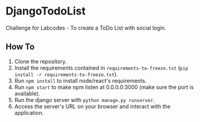 # DjangoTodoList
Challenge for Labcodes - To create a ToDo List with social login.


## How To
1. Clone the repository.
2. Install the requirements contained in `requirements-to-freeze.txt` (`pip install -r requirements-to-freeze.txt`).
3. Run `npm install` to install node/react's requirements.
4. Run `npm start` to make npm listen at 0.0.0.0:3000 (make sure the port is available).
5. Run the django server with `python manage.py runserver`.
6. Access the server's URL on your browser and interact with the application.
